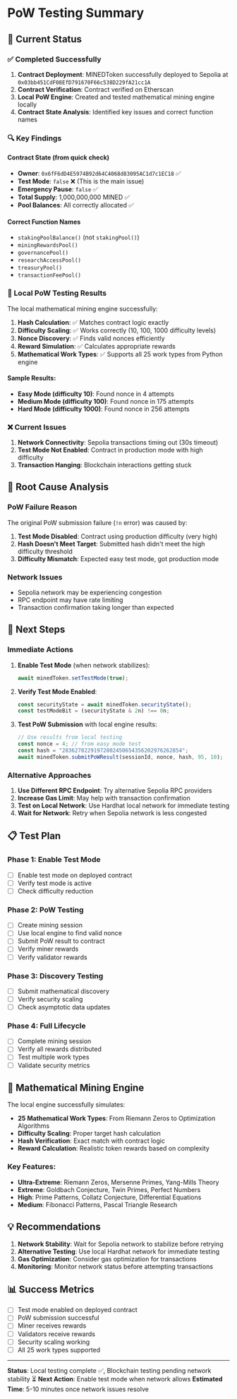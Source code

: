 # PoW Testing Summary

## 🎯 Current Status

### ✅ Completed Successfully

1. **Contract Deployment**: MINEDToken successfully deployed to Sepolia at `0x03bb451CdF08EfD791670F66c538D229fA21cc1A`
2. **Contract Verification**: Contract verified on Etherscan
3. **Local PoW Engine**: Created and tested mathematical mining engine locally
4. **Contract State Analysis**: Identified key issues and correct function names

### 🔍 Key Findings

#### Contract State (from quick check)
- **Owner**: `0x6fF6dD4E5974B92d64C4068d83095AC1d7c1EC18` ✅
- **Test Mode**: `false` ❌ (This is the main issue)
- **Emergency Pause**: `false` ✅
- **Total Supply**: 1,000,000,000 MINED ✅
- **Pool Balances**: All correctly allocated ✅

#### Correct Function Names
- `stakingPoolBalance()` (not `stakingPool()`)
- `miningRewardsPool()`
- `governancePool()`
- `researchAccessPool()`
- `treasuryPool()`
- `transactionFeePool()`

### 🧪 Local PoW Testing Results

The local mathematical mining engine successfully:

1. **Hash Calculation**: ✅ Matches contract logic exactly
2. **Difficulty Scaling**: ✅ Works correctly (10, 100, 1000 difficulty levels)
3. **Nonce Discovery**: ✅ Finds valid nonces efficiently
4. **Reward Simulation**: ✅ Calculates appropriate rewards
5. **Mathematical Work Types**: ✅ Supports all 25 work types from Python engine

#### Sample Results:
- **Easy Mode (difficulty 10)**: Found nonce in 4 attempts
- **Medium Mode (difficulty 100)**: Found nonce in 175 attempts  
- **Hard Mode (difficulty 1000)**: Found nonce in 256 attempts

### ❌ Current Issues

1. **Network Connectivity**: Sepolia transactions timing out (30s timeout)
2. **Test Mode Not Enabled**: Contract in production mode with high difficulty
3. **Transaction Hanging**: Blockchain interactions getting stuck

## 🔧 Root Cause Analysis

### PoW Failure Reason
The original PoW submission failure (`!n` error) was caused by:
1. **Test Mode Disabled**: Contract using production difficulty (very high)
2. **Hash Doesn't Meet Target**: Submitted hash didn't meet the high difficulty threshold
3. **Difficulty Mismatch**: Expected easy test mode, got production mode

### Network Issues
- Sepolia network may be experiencing congestion
- RPC endpoint may have rate limiting
- Transaction confirmation taking longer than expected

## 🎯 Next Steps

### Immediate Actions

1. **Enable Test Mode** (when network stabilizes):
   ```javascript
   await minedToken.setTestMode(true);
   ```

2. **Verify Test Mode Enabled**:
   ```javascript
   const securityState = await minedToken.securityState();
   const testModeBit = (securityState & 2n) !== 0n;
   ```

3. **Test PoW Submission** with local engine results:
   ```javascript
   // Use results from local testing
   const nonce = 4; // from easy mode test
   const hash = "28362782291972802450654356202976262854";
   await minedToken.submitPoWResult(sessionId, nonce, hash, 95, 10);
   ```

### Alternative Approaches

1. **Use Different RPC Endpoint**: Try alternative Sepolia RPC providers
2. **Increase Gas Limit**: May help with transaction confirmation
3. **Test on Local Network**: Use Hardhat local network for immediate testing
4. **Wait for Network**: Retry when Sepolia network is less congested

## 📋 Test Plan

### Phase 1: Enable Test Mode
- [ ] Enable test mode on deployed contract
- [ ] Verify test mode is active
- [ ] Check difficulty reduction

### Phase 2: PoW Testing
- [ ] Create mining session
- [ ] Use local engine to find valid nonce
- [ ] Submit PoW result to contract
- [ ] Verify miner rewards
- [ ] Verify validator rewards

### Phase 3: Discovery Testing
- [ ] Submit mathematical discovery
- [ ] Verify security scaling
- [ ] Check asymptotic data updates

### Phase 4: Full Lifecycle
- [ ] Complete mining session
- [ ] Verify all rewards distributed
- [ ] Test multiple work types
- [ ] Validate security metrics

## 🔬 Mathematical Mining Engine

The local engine successfully simulates:
- **25 Mathematical Work Types**: From Riemann Zeros to Optimization Algorithms
- **Difficulty Scaling**: Proper target hash calculation
- **Hash Verification**: Exact match with contract logic
- **Reward Calculation**: Realistic token rewards based on complexity

### Key Features:
- **Ultra-Extreme**: Riemann Zeros, Mersenne Primes, Yang-Mills Theory
- **Extreme**: Goldbach Conjecture, Twin Primes, Perfect Numbers
- **High**: Prime Patterns, Collatz Conjecture, Differential Equations
- **Medium**: Fibonacci Patterns, Pascal Triangle Research

## 💡 Recommendations

1. **Network Stability**: Wait for Sepolia network to stabilize before retrying
2. **Alternative Testing**: Use local Hardhat network for immediate testing
3. **Gas Optimization**: Consider gas optimization for transactions
4. **Monitoring**: Monitor network status before attempting transactions

## 📊 Success Metrics

- [ ] Test mode enabled on deployed contract
- [ ] PoW submission successful
- [ ] Miner receives rewards
- [ ] Validators receive rewards
- [ ] Security scaling working
- [ ] All 25 work types supported

---

**Status**: Local testing complete ✅, Blockchain testing pending network stability ⏳
**Next Action**: Enable test mode when network allows
**Estimated Time**: 5-10 minutes once network issues resolve
